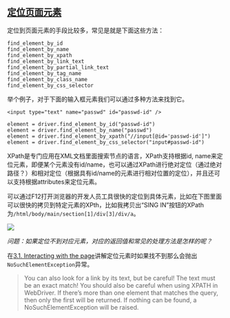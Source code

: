 ## [定位页面元素](https://selenium-python.readthedocs.io/locating-elements.html#locating-elements)

定位到页面元素的手段比较多，常见是就是下面这些方法：

```
find_element_by_id
find_element_by_name
find_element_by_xpath
find_element_by_link_text
find_element_by_partial_link_text
find_element_by_tag_name
find_element_by_class_name
find_element_by_css_selector
```

举个例子，对于下面的输入框元素我们可以通过多种方法来找到它。

```
<input type="text" name="passwd" id="passwd-id" />

element = driver.find_element_by_id("passwd-id")
element = driver.find_element_by_name("passwd")
element = driver.find_element_by_xpath("//input[@id='passwd-id']")
element = driver.find_element_by_css_selector("input#passwd-id")
```

XPath是专门应用在XML文档里面搜索节点的语言，XPath支持根据id, name来定位元素，即便某个元素没有id/name，也可以通过XPath进行绝对定位（通过绝对路径？）和相对定位（根据具有id/name的元素进行相对位置的定位），并且还可以支持根据attributes来定位元素。

可以通过F12打开浏览器的开发人员工具很快的定位到具体元素，比如在下图里面可以很快的拷贝到特定元素的XPth，比如我拷贝出“SING IN”按钮的XPath为`/html/body/main/section[1]/div[3]/div/a`。

![](./shortcut-for-XPath.png)

*问题：如果定位不到对应元素，对应的返回值和常见的处理方法是怎样的呢？*

在[3.1. Interacting with the page](https://selenium-python.readthedocs.io/navigating.html#interacting-with-the-page)讲解定位元素时如果找不到那么会抛出`NoSuchElementException`异常。

> You can also look for a link by its text, but be careful! The text must be an exact match! You should also be careful when using XPATH in WebDriver. If there’s more than one element that matches the query, then only the first will be returned. If nothing can be found, a NoSuchElementException will be raised.
